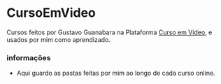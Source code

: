 # CursoEmVideo
Cursos feitos por Gustavo Guanabara na Plataforma [Curso em Vídeo](https://www.cursoemvideo.com/cursos/), e usados por mim como aprendizado.

### informações

- Aqui guardo as pastas feitas por mim ao longo de cada curso online.
